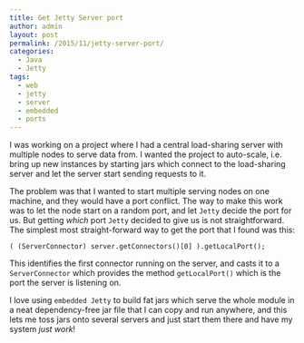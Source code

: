 ```yaml
---
title: Get Jetty Server port
author: admin
layout: post
permalink: /2015/11/jetty-server-port/
categories:
  - Java
  - Jetty
tags:
  - web
  - jetty
  - server
  - embedded
  - ports
---
```


I was working on a project where I had a central load-sharing server with multiple nodes to serve data from. I wanted the project to auto-scale, i.e. bring up new instances by starting jars which connect to the load-sharing server and let the server start sending requests to it.

The problem was that I wanted to start multiple serving nodes on one machine, and they would have a port conflict. The way to make this work was to let the node start on a random port, and let `Jetty` decide the port for us. But getting *which* port `Jetty` decided to give us is not straightforward. The simplest most straight-forward way to get the port that I found was this:

    ( (ServerConnector) server.getConnectors()[0] ).getLocalPort();

This identifies the first connector running on the server, and casts it to a `ServerConnector` which provides the method `getLocalPort()` which is the port the server is listening on.

I love using `embedded Jetty` to build fat jars which serve the whole module in a neat dependency-free jar file that I can copy and run anywhere, and this lets me toss jars onto several servers and just start them there and have my system *just work*!

